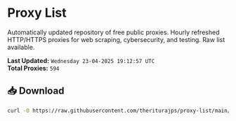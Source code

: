 # Proxy List

Automatically updated repository of free public proxies. Hourly refreshed HTTP/HTTPS proxies for web scraping, cybersecurity, and testing. Raw list available.

**Last Updated:** `Wednesday 23-04-2025 19:12:57 UTC`  
**Total Proxies:** `594`

## 📥 Download
```bash
curl -O https://raw.githubusercontent.com/theriturajps/proxy-list/main/proxies.txt
